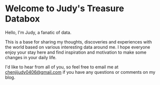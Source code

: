 # Welcome to Judy's Treasure Databox

Hello, I'm Judy, a fanatic of data. 

This is a base for sharing my thoughts, discoveries and experiences with the world based on various interesting data around me. I hope everyone enjoy your stay here and find inspiration and motivation to make some changes in your daily life.

I'd like to hear from all of you, so feel free to email me at chenjijudy0406@gmail.com if you have any questions or comments on my blog.
